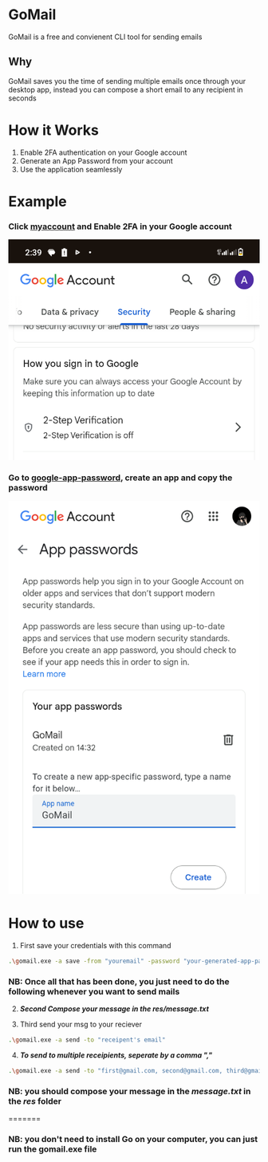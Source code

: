 # GoMail
GoMail is a free and convienent CLI tool for sending emails

## Why
GoMail saves you the time of sending multiple emails once through your desktop app, instead you can compose a short email to any recipient in seconds

# How it Works
1. Enable 2FA authentication on your Google account
2. Generate an App Password from your account
3. Use the application seamlessly

# Example
### Click [myaccount](https://myaccount.google.com) and Enable 2FA in your Google account
![screenshot](assets/first.png)

### Go to [google-app-password](https://myaccount.google.com/apppasswords), create an app and copy the password
![screenshot](assets/second.png)

# How to use
1. First save your credentials with this command
```bash
.\gomail.exe -a save -from "youremail" -password "your-generated-app-password"
```

### NB: Once all that has been done, you just need to do the following whenever you want to send mails

2. ***Second Compose your message in the res/message.txt***

3. Third send your msg to your reciever
```bash
.\gomail.exe -a send -to "receipent's email"
```

4. ***To send to multiple receipients, seperate by a comma ","***
```bash
.\gomail.exe -a send -to "first@gmail.com, second@gmail.com, third@gmail.com"
```

### NB: you should compose your message in the ***message.txt*** in the ***res*** folder
=======
### NB: you don't need to install Go on your computer, you can just run the gomail.exe file

